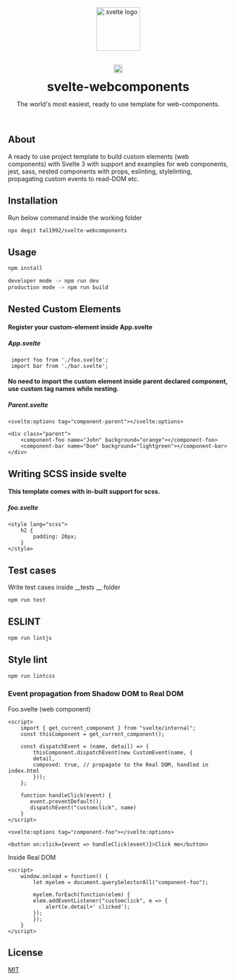 <div align="center"><img src="https://pbs.twimg.com/profile_images/1121395911849062400/7exmJEg4.png" alt="svelte logo" width="100px"/></div><br>
<p align="center">
    <a href="https://twitter.com/intent/tweet?text=A ready to use project template to build custom elements (web components) with Svelte 3 with support and examples for custom-elements, jest, sass, nested components with props, eslinting, stylelinting, propagating custom events to read-DOM etc. https://github.com/tal1992/svelte-webcomponents"><img src="http://randojs.com/images/tweetShield.svg" alt="Tweet" height="20"/></a>
</p>

<h1 align="center" style="border: 0; margin: 5px;">svelte-webcomponents</h1>
<p align="center">The world's most easiest, ready to use template for web-components.</p><br>

## About
A ready to use project template to build custom elements (web components) with Svelte 3 with support and examples for web components, jest, sass, nested components with props, eslinting, stylelinting, propagating custom events to read-DOM etc.

## Installation

Run below command inside the working folder

```bash
npx degit tal1992/svelte-webcomponents

```
## Usage

```javascript
npm install

developer mode -> npm run dev
production mode -> npm run build
```

## Nested Custom Elements

#### Register your custom-element inside App.svelte

##### App.svelte
```
 import foo from './foo.svelte';
 import bar from './bar.svelte';
```

#### No need to import the custom element inside parent declared component, use custom tag names while nesting.

##### Parent.svelte
```
<svelte:options tag="component-parent"></svelte:options>

<div class="parent">
    <component-foo name="John" background="orange"></component-foo>
    <component-bar name="Doe" background="lightgreen"></component-bar>
</div>

```

## Writing SCSS inside svelte 

#### This template comes with in-built support for scss.

##### foo.svelte
```
<style lang="scss">
    h2 {
        padding: 20px;
    }
</style>
```

## Test cases 
Write test cases inside __tests __ folder

```javascript
npm run test
```

## ESLINT


```javascript
npm run lintjs
```

## Style lint


```javascript
npm run lintcss
```

### Event propagation from Shadow DOM to Real DOM

Foo.svelte (web component)
```
<script>
    import { get_current_component } from "svelte/internal";
    const thisComponent = get_current_component();

    const dispatchEvent = (name, detail) => {
        thisComponent.dispatchEvent(new CustomEvent(name, {
        detail,
        composed: true, // propagate to the Real DOM, handled in index.html
        }));
    };

    function handleClick(event) {
       event.preventDefault();
       dispatchEvent("customclick", name)
    }    
</script>

<svelte:options tag="component-foo"></svelte:options>

<button on:click={event => handleClick(event)}>Click me</button>

```

Inside Real DOM

```
<script>
	window.onload = function() {
		let myelem = document.querySelectorAll("component-foo");

		myelem.forEach(function(elem) {
		elem.addEventListener("customclick", e => {
			alert(e.detail+' clicked');
		});
		});
	}
</script>
```


## License
[MIT](https://choosealicense.com/licenses/mit/)
